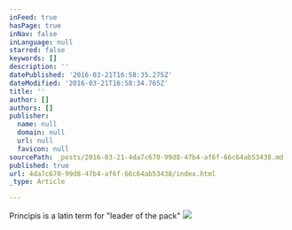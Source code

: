 ```yaml
---
inFeed: true
hasPage: true
inNav: false
inLanguage: null
starred: false
keywords: []
description: ''
datePublished: '2016-03-21T16:58:35.275Z'
dateModified: '2016-03-21T16:58:34.765Z'
title: ''
author: []
authors: []
publisher:
  name: null
  domain: null
  url: null
  favicon: null
sourcePath: _posts/2016-03-21-4da7c670-99d8-47b4-af6f-66c64ab53438.md
published: true
url: 4da7c670-99d8-47b4-af6f-66c64ab53438/index.html
_type: Article

---
```

Principis is a latin term for "leader of the pack"  ![](https://the-grid-user-content.s3-us-west-2.amazonaws.com/ea3179db-d672-4134-aecb-c7283ada1eda.gif)